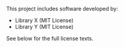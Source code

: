 This project includes software developed by:

- Library X (MIT License)
- Library Y (MIT License)

See below for the full license texts.
